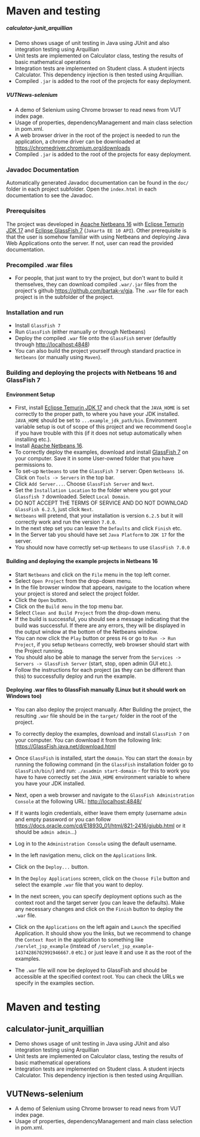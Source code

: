 # Maven and testing

##### calculator-junit_arquillian

- Demo shows usage of unit testing in Java using JUnit and also integration testing using Arquillian
- Unit tests are implemented on Calculator class, testing the results of basic mathematical operations
- Integration tests are implemented on Student class. A student injects Calculator. This dependency injection is then tested using Arquillian.
- Compiled `.jar` is added to the root of the projects for easy deployment.

##### VUTNews-selenium

- A demo of Selenium using Chrome browser to read news from VUT index page.
- Usage of properties, dependencyManagement and main class selection in pom.xml.
- A web browser driver in the root of the project is needed to run the application, a chrome driver can be downloaded at <https://chromedriver.chromium.org/downloads>
- Compiled `.jar` is added to the root of the projects for easy deployment.


### Javadoc Documentation

Automatically generated Javadoc documentation can be found in the `doc/` folder in each project subfolder.
Open the `index.html` in each documentation to see the Javadoc.

### Prerequisites

 The project was developed in [Apache Netbeans 16](https://netbeans.apache.org/download/index.html) with [Eclipse Temurin JDK 17](https://adoptium.net/temurin/releases/?version=17) and [Eclipse GlassFish 7](https://projects.eclipse.org/projects/ee4j.GlassFish/releases/7.0.0) (`Jakarta EE 10 API`). Other prerequisite is that the user is somehow familiar with using Netbeans and deploying Java Web Applications onto the server. If not, user can read the provided documentation.

### Precompiled .war files

- For people, that just want to try the project, but don't want to build it themselves, they can download compiled `.war/.jar` files from the project's github <https://github.com/bartak-v/gja>. The `.war` file
for each project is in the subfolder of the project.

### Installation and run

- Install `GlassFish 7`
- Run `GlassFish` (either manually or through Netbeans)
- Deploy the compiled `.war` file onto the `GlassFish` server (defaultly through [http://localhost:4848](http://localhost:4848))
- You can also build the project yourself through standard practice in `Netbeans` (or manually using `Maven`).

### Building and deploying the projects with Netbeans 16 and GlassFish 7

#### Environment Setup

- First, install [Eclipse Temurin JDK 17](https://adoptium.net/temurin/releases/?version=17) and check that the `JAVA_HOME` is set correctly to the proper path, to where you have your JDK installed. `JAVA_HOME` should be set to `...example_jdk_path/bin`. Environment variable setup is out of scope of this project and we recommend `Google` if you have trouble with this (if it does not setup automatically when installing etc.).
- Install [Apache Netbeans 16](https://netbeans.apache.org/download/index.html).
- To correctly deploy the examples, download and install [GlassFish 7](https://GlassFish.java.net/download.html) on your computer. Save it in some User-owned folder that you have permissions to.
- To set-up `Netbeans` to use the `GlassFish 7` server: Open `Netbeans 16`. Click on `Tools -> Servers` in the top bar.
- Click `Add Server...`. Choose `GlassFish Server` and `Next`.
- Set the `Installation Location` to the folder where you got your `Glassfish 7` downloaded. Select `Local Domain`.
- DO NOT ACCEPT THE TERMS OF SERVICE AND DO NOT DOWNLOAD `GlassFish 6.2.5`, just click `Next`.
- `Netbeans` will pretend, that your installation is version `6.2.5` but it will correctly work and run the version `7.0.0`.
- In the next step set you can leave the `Defaults` and click `Finish` etc.
- In the Server tab you should have set `Java Platform` to `JDK 17` for the server.
- You should now have correctly set-up `Netbeans` to use `GlassFish 7.0.0`

#### Building and deploying the example projects in Netbeans 16

- Start `Netbeans` and click on the `File` menu in the top left corner.
- Select `Open Project` from the drop-down menu.
- In the file browser window that appears, navigate to the location where your project is stored and select the project folder.
- Click the `Open` button.
- Click on the `Build menu` in the top menu bar.
- Select `Clean and Build Project` from the drop-down menu.
- If the build is successful, you should see a message indicating that the build was successful. If there are any errors, they will be displayed in the output window at the bottom of the Netbeans window.
- You can now click the `Play` button or press `F6` or go to `Run -> Run Project`, if you setup `Netbeans` correctly, web browser should start with the Project running.
- You should also be able to manage the server from the `Services -> Servers -> GlassFish Server` (start, stop, open admin GUI etc.).
- Follow the instructions for each project (as they can be different than this) to successfully deploy and run the example.

#### Deploying .war files to GlassFish manually (Linux but it should work on Windows too)

- You can also deploy the project manually. After Building the project, the resulting `.war` file should be in the `target/` folder in the root of the project.

- To correctly deploy the examples, download and install `GlassFish 7` on your computer. You can download it from the following link:
    <https://GlassFish.java.net/download.html>

- Once `GlassFish` is installed, start the `domain`. You can start the `domain` by running the following command (in the `GlassFish` installation folder go to `GlassFish/bin/`) and run:
    `./asadmin start-domain` - for this to work you have to have correctly set the `JAVA_HOME` environment variable to where you have your JDK installed.

- Next, open a web browser and navigate to the `GlassFish Administration Console` at the following URL:
    <http://localhost:4848/>

- If it wants login credentials, either leave them empty (username `admin` and empty password or you can follow <https://docs.oracle.com/cd/E18930_01/html/821-2416/giubb.html> or it should be `admin admin`...)

- Log in to the `Administration Console` using the default username.

- In the left navigation menu, click on the `Applications` link.

- Click on the `Deploy...` button.

- In the `Deploy Applications` screen, click on the `Choose File` button and select the example `.war` file that you want to deploy.

- In the next screen, you can specify deployment options such as the context root and the target server (you can leave the defaults). Make any necessary changes and click on the `Finish` button to deploy the `.war` file.

- Click on the `Applications` on the left again and `Launch` the specified Application. It should show you the links, but we recommend to change the `Context Root` in the application to something like `/servlet_jsp_example` (instead of `/servlet_jsp_example-14374286702991946667.0` etc.) or just leave it and use it as the root of the examples.

- The `.war` file will now be deployed to GlassFish and should be accessible at the specified context root. You can check the URLs we specify in the examples section.


# Maven and testing

## calculator-junit_arquillian

- Demo shows usage of unit testing in Java using JUnit and also integration testing using Arquillian
- Unit tests are implemented on Calculator class, testing the results of basic mathematical operations
- Integration tests are implemented on Student class. A student injects Calculator. This dependency injection is then tested using Arquillian.

## VUTNews-selenium

- A demo of Selenium using Chrome browser to read news from VUT index page.
- Usage of properties, dependencyManagement and main class selection in pom.xml.